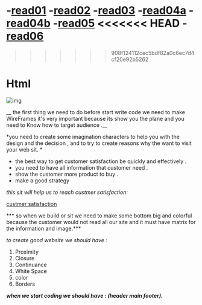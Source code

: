 -[read01](read01.md)
-[read02](read02.md)
-[read03](read03.md)
-[read04a](read04a.md)
-[read04b](read04b.md)
-[read05](read05.md)
<<<<<<< HEAD
-[read06](read06.md)
=======

>>>>>>> 908f124112cec5bdf82a0c6ec7d4cf20e92b5262
# Html


![img](https://www.bestwebsitebuilders.uk/wp-content/uploads/2018/06/html-1080x500.png)


__ the first thing we need to do before start write code we need to make WireFrames it's very important because its show you the plane and you need to Know how to target audience .__ 



*you need to create some imagination characters to help you with the design and the decision , and to try to create reasons why the want to visit your web sit. *


* the best way to get customer satisfaction be quickly     and effectively .
* you need to have all information that customer need .
* show the customer more product to buy .
* make a good strategy

*this sit will help us to reach custmer satisfaction:*

[custmer satisfaction](https://www.salesforce.com/products/service-cloud/best-practices/how-to-improve-customer-satisfaction/)


*** so when we build or sit we need to make some bottom big and colorful because the customer would not read all our site
and it must have matrix for the information and image.***



*to create good website we should have :*
1. Proximity
2. Closure
3. Continuance
4. White Space
5. color
6. Borders

***when we start coding we should have :  (header main footer).***